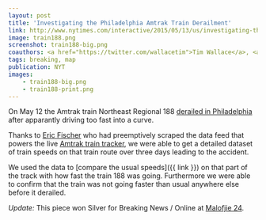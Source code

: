 ```yaml
---
layout: post
title: 'Investigating the Philadelphia Amtrak Train Derailment'
link: http://www.nytimes.com/interactive/2015/05/13/us/investigating-the-philadelphia-amtrak-train-crash.html#speed-top
image: train188.png
screenshot: train188-big.png
coauthors: <a href="https://twitter.com/wallacetim">Tim Wallace</a>, <a href="https://twitter.com/archietse">Archie Tse</a> & <a href="https://twitter.com/karenyourish">Karen Yourish</a>
tags: breaking, map
publication: NYT
images:
    - train188-big.png
    - train188-print.png
---
```


On May 12 the Amtrak train Northeast Regional 188 [derailed in Philadelphia](http://www.nytimes.com/2015/05/13/us/amtrak-train-derails-in-philadelphia-injuring-more-than-50.html) after apparantly driving too fast into a curve.

Thanks to [Eric Fischer](https://twitter.com/enf) who had preemptively scraped the data feed that powers the live [Amtrak train tracker](http://mashable.com/2013/10/02/amtrak-google-maps/), we were able to get a detailed dataset of train speeds on that train route over three days leading to the accident.

We used the data to [compare the usual speeds]({{ link }}) on that part of the track with how fast the train 188 was going. Furthermore we were able to confirm that the train was not going faster than usual anywhere else before it derailed.

_Update:_ This piece won Silver for Breaking News / Online at [Malofjie 24](http://www.malofiejgraphics.com/wp-content/uploads/2016/03/M24_-AWARDS-LIST_OK.pdf).
